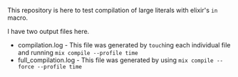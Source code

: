 This repository is here to test compilation of large literals with elixir's `in` macro.

I have two output files here.

* compilation.log - This file was generated by `touch`ing each individual file and running `mix compile --profile time`
* full_compilation.log - This file was generated by using `mix compile --force --profile time`
